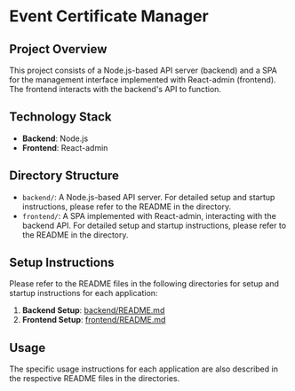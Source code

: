 # Event Certificate Manager

## Project Overview
This project consists of a Node.js-based API server (backend) and a SPA for the management interface implemented with React-admin (frontend). The frontend interacts with the backend's API to function.

## Technology Stack
- **Backend**: Node.js
- **Frontend**: React-admin

## Directory Structure
- `backend/`: A Node.js-based API server. For detailed setup and startup instructions, please refer to the README in the directory.
- `frontend/`: A SPA implemented with React-admin, interacting with the backend API. For detailed setup and startup instructions, please refer to the README in the directory.

## Setup Instructions
Please refer to the README files in the following directories for setup and startup instructions for each application:
1. **Backend Setup**: [backend/README.md](backend/README.md)
2. **Frontend Setup**: [frontend/README.md](frontend/README.md)

## Usage
The specific usage instructions for each application are also described in the respective README files in the directories.



